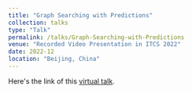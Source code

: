 ```yaml
---
title: "Graph Searching with Predictions"
collection: talks
type: "Talk"
permalink: /talks/Graph-Searching-with-Predictions
venue: "Recorded Video Presentation in ITCS 2022"
date: 2022-12
location: "Beijing, China"
---
```


Here's the link of this [virtual talk](https://drive.google.com/file/d/1zmAm8kbD8hm_U8jkCS7BgFgpJMnt8Jvu/view?usp=sharing).
